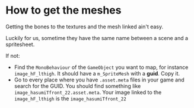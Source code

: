 # How to get the meshes
Getting the bones to the textures and the mesh linked ain't easy.

Luckily for us, sometime they have the same name between a scene and a spritesheet.

If not:
 - Find the `MonoBehaviour` of the `GameObject` you want to map, for instance `image_hF_lthigh`.
   It should have a `m_SpriteMesh` with a **guid**. Copy it.
 - Go to every place where you have `.asset.meta` files in your game and search for the GUID.
   You should find something like `image_hasumiTfront_22.asset.meta`. Your image linked to the `image_hF_lthigh` is the `image_hasumiTfront_22`